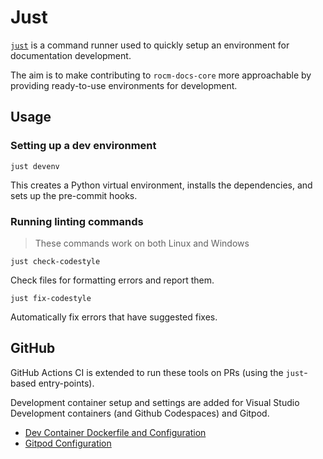 # Just

[`just`](https://github.com/casey/just) is a command runner used to
quickly setup an environment for documentation development.

The aim is to make contributing to `rocm-docs-core` more approachable
by providing ready-to-use environments for development.

## Usage

### Setting up a dev environment

`just devenv`

This creates a Python virtual environment,
installs the dependencies, and sets up the pre-commit hooks.

### Running linting commands

> These commands work on both Linux and Windows

`just check-codestyle`

Check files for formatting errors and report them.

`just fix-codestyle`

Automatically fix errors that have suggested fixes.

## GitHub

GitHub Actions CI is extended to run these tools on PRs
(using the `just`-based entry-points).

Development container setup and settings are added
for Visual Studio Development containers (and Github Codespaces) and Gitpod.

- [Dev Container Dockerfile and Configuration](https://github.com/RadeonOpenCompute/rocm-docs-core/tree/develop/.devcontainer)
- [Gitpod Configuration](https://github.com/RadeonOpenCompute/rocm-docs-core/blob/develop/.gitpod.yml)
